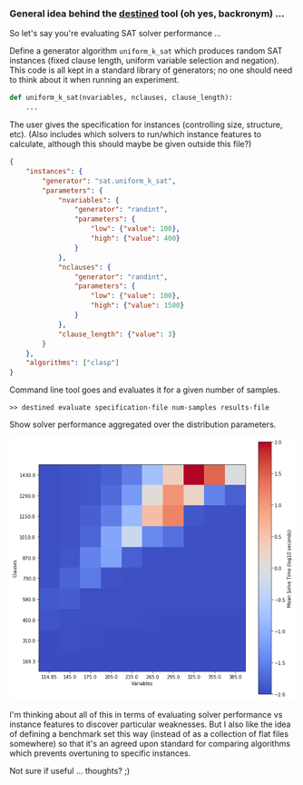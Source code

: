 
### General idea behind the [destined](https://github.com/simonbowly/destined) tool (oh yes, backronym) ...

So let's say you're evaluating SAT solver performance ...

Define a generator algorithm `uniform_k_sat` which produces random SAT instances (fixed clause length, uniform variable selection and negation).
This code is all kept in a standard library of generators; no one should need to think about it when running an experiment.

```python
def uniform_k_sat(nvariables, nclauses, clause_length):
    ...
```

The user gives the specification for instances (controlling size, structure, etc).
(Also includes which solvers to run/which instance features to calculate, although this should maybe be given outside this file?)

```json
{
    "instances": {
        "generator": "sat.uniform_k_sat",
        "parameters": {
            "nvariables": {
                "generator": "randint",
                "parameters": {
                    "low": {"value": 100},
                    "high": {"value": 400}
                }
            },
            "nclauses": {
                "generator": "randint",
                "parameters": {
                    "low": {"value": 100},
                    "high": {"value": 1500}
                }
            },
            "clause_length": {"value": 3}
        }
    },
    "algorithms": ["clasp"]
}
```

Command line tool goes and evaluates it for a given number of samples.

```
>> destined evaluate specification-file num-samples results-file
```

Show solver performance aggregated over the distribution parameters.

<!-- ![png](random-3sat_files/random-3sat_4_0.png) -->
![png](random-3sat_files/random-3sat_5_0.png)

I'm thinking about all of this in terms of evaluating solver performance vs instance features to discover particular weaknesses.
But I also like the idea of defining a benchmark set this way (instead of as a collection of flat files somewhere) so that it's an agreed upon standard for comparing algorithms which prevents overtuning to specific instances.

Not sure if useful ... thoughts? ;)
